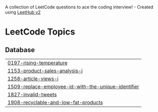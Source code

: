 A collection of LeetCode questions to ace the coding interview! - Created using [LeetHub v2](https://github.com/arunbhardwaj/LeetHub-2.0)
<!---LeetCode Topics Start-->
# LeetCode Topics
## Database
|  |
| ------- |
| [0197-rising-temperature](https://github.com/shubhu0506/LeetCode/tree/master/0197-rising-temperature) |
| [1153-product-sales-analysis-i](https://github.com/shubhu0506/LeetCode/tree/master/1153-product-sales-analysis-i) |
| [1258-article-views-i](https://github.com/shubhu0506/LeetCode/tree/master/1258-article-views-i) |
| [1509-replace-employee-id-with-the-unique-identifier](https://github.com/shubhu0506/LeetCode/tree/master/1509-replace-employee-id-with-the-unique-identifier) |
| [1827-invalid-tweets](https://github.com/shubhu0506/LeetCode/tree/master/1827-invalid-tweets) |
| [1908-recyclable-and-low-fat-products](https://github.com/shubhu0506/LeetCode/tree/master/1908-recyclable-and-low-fat-products) |
<!---LeetCode Topics End-->
